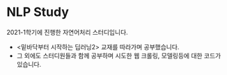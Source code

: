 # NLP Study
2021-1학기에 진행한 자연어처리 스터디입니다.  
* <밑바닥부터 시작하는 딥러닝2> 교재를 따라가며 공부했습니다.  
* 그 외에도 스터디원들과 함께 공부하며 시도한 웹 크롤링, 모델링등에 대한 코드가 있습니다.
